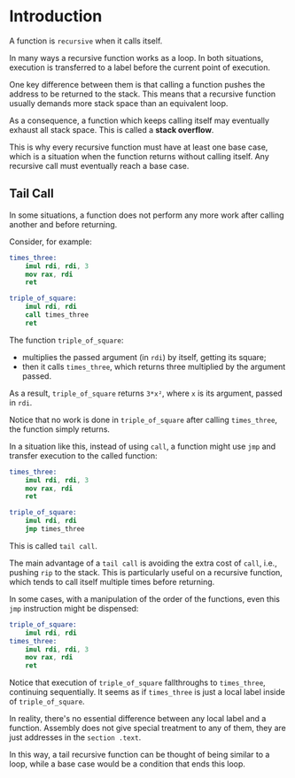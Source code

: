 # Introduction

A function is `recursive` when it calls itself.

In many ways a recursive function works as a loop.
In both situations, execution is transferred to a label before the current point of execution.

One key difference between them is that calling a function pushes the address to be returned to the stack.
This means that a recursive function usually demands more stack space than an equivalent loop.

As a consequence, a function which keeps calling itself may eventually exhaust all stack space.
This is called a **stack overflow**.

This is why every recursive function must have at least one base case, which is a situation when the function returns without calling itself.
Any recursive call must eventually reach a base case.

## Tail Call

In some situations, a function does not perform any more work after calling another and before returning.

Consider, for example:

```nasm
times_three:
    imul rdi, rdi, 3
    mov rax, rdi
    ret

triple_of_square:
    imul rdi, rdi
    call times_three
    ret
```

The function `triple_of_square`:

- multiplies the passed argument (in `rdi`) by itself, getting its square;
- then it calls `times_three`, which returns three multiplied by the argument passed.

As a result, `triple_of_square` returns `3*x²`, where `x` is its argument, passed in `rdi`.

Notice that no work is done in `triple_of_square` after calling `times_three`, the function simply returns.

In a situation like this, instead of using `call`, a function might use `jmp` and transfer execution to the called function:

```nasm
times_three:
    imul rdi, rdi, 3
    mov rax, rdi
    ret

triple_of_square:
    imul rdi, rdi
    jmp times_three
```

This is called `tail call`.

The main advantage of a `tail call` is avoiding the extra cost of `call`, i.e., pushing `rip` to the stack.
This is particularly useful on a recursive function, which tends to call itself multiple times before returning.

In some cases, with a manipulation of the order of the functions, even this `jmp` instruction might be dispensed:

```nasm
triple_of_square:
    imul rdi, rdi
times_three:
    imul rdi, rdi, 3
    mov rax, rdi
    ret
```

Notice that execution of `triple_of_square` fallthroughs to `times_three`, continuing sequentially.
It seems as if `times_three` is just a local label inside of `triple_of_square`.

In reality, there's no essential difference between any local label and a function.
Assembly does not give special treatment to any of them, they are just addresses in the `section .text`.

In this way, a tail recursive function can be thought of being similar to a loop, while a base case would be a condition that ends this loop.
